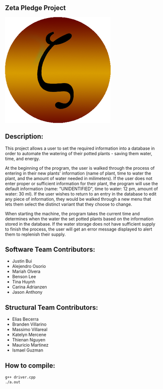 ## Zeta Pledge Project

<img src="Theta_Tau_Zeta_Pledge_Class.png" alt="My cool logo"/>

## Description:

This project allows a user to set the required information into a database in order to automate the watering of their potted plants - saving them water, time, and energy.

At the beginning of the program, the user is walked through the process of entering in their new plants' information (name of plant, time to water the plant, and the amount of water needed in milimeters). If the user does not enter proper or sufficient information for their plant, the program will use the default information (name: "UNIDENTIFIED", time to water: 12 pm, amount of water: 30 ml). If the user wishes to return to an entry in the database to edit any piece of information, they would be walked through a new menu that lets them select the distinct variant that they choose to change.

When starting the machine, the program takes the current time and determines when the water the set potted plants based on the information stored in the database. If the water storage does not have sufficient supply to finish the process, the user will get an error message displayed to alert them to replenish their supply.

## Software Team Contributors:

- Justin Bui
- Alejendro Osorio
- Mariah Olvera
- Benson Lee
- Tina Huynh
- Carina Adrianzen
- Jason Anthony

## Structural Team Contributors:

- Elias Becerra
- Branden Villarino
- Massimo Villareal
- Katelyn Mercene
- Thienan Nguyen
- Mauricio Martinez
- Ismael Guzman

## How to compile:

    g++ driver.cpp
    ./a.out
